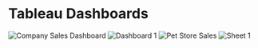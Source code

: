 # Tableau Dashboards

![Company Sales Dashboard](https://github.com/user-attachments/assets/39e3f47c-c922-4c9a-83b2-88c0285a1f62)
![Dashboard 1](https://github.com/user-attachments/assets/865067c8-f006-4ddd-b5a1-fc4eafd6c888)
![Pet Store Sales](https://github.com/user-attachments/assets/b902044d-1de7-4afd-ba7a-b840c51128bc)
![Sheet 1](https://github.com/user-attachments/assets/4b4c3af2-7dcc-4559-ae0d-237f6270e463)
